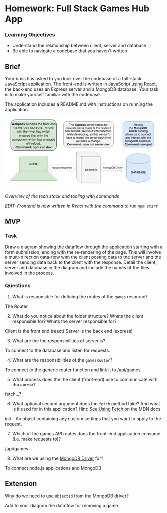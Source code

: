 # Homework: Full Stack Games Hub App

### Learning Objectives

- Understand the relationship between client, server and database
- Be able to navigate a codebase that you haven't written

## Brief

Your boss has asked to you look over the codebase of a full-stack JavaScript application. The front-end is written in JavaScript using React, the back-end uses an Express server and a MongoDB database. Your task is to make yourself familiar with the codebase.

The application includes a README.md with instructions on running the application.

![Overview of the tech stack and tooling with commands](images/tech_stack_with_commands.png)

*Overview of the tech stack and tooling with commands*

*EDIT: Frontend is now written in React with the command to run `npm start`*

## MVP

### Task

Draw a diagram showing the dataflow through the application starting with a form submission, ending with the re-rendering of the page. This will involve a multi-direction data-flow with the client posting data to the server and the server sending data back to the client with the response. Detail the client, server and database in the diagram and include the names of the files involved in the process.

### Questions

1. What is responsible for defining the routes of the `games` resource?

The Router

2. What do you notice about the folder structure?  Whats the client responsible for? Whats the server responsible for?

Client is the front end (react)
Server is the back end (express)

3. What are the the responsibilities of server.js?

To connect to the database and listen for requests.

4. What are the responsibilities of the `gamesRouter`?

To connect to the generic router function and link it to /api/games

5. What process does the the client (front-end) use to communicate with the server?

fetch...?

6. What optional second argument does the `fetch` method take? And what is it used for in this application? Hint: See [Using Fetch](https://developer.mozilla.org/en-US/docs/Web/API/Fetch_API/Using_Fetch) on the MDN docs

init - An object containing any custom settings that you want to apply to the request. 


7. Which of the games API routes does the front-end application consume (i.e. make requests to)?

/api/games

8. What are we using the [MongoDB Driver](http://mongodb.github.io/node-mongodb-native/) for?

To connect node.js applications and MongoDB

## Extension

Why do we need to use [`ObjectId`](https://mongodb.github.io/node-mongodb-native/api-bson-generated/objectid.html) from the MongoDB driver?

Add to your diagram the dataflow for removing a game.
